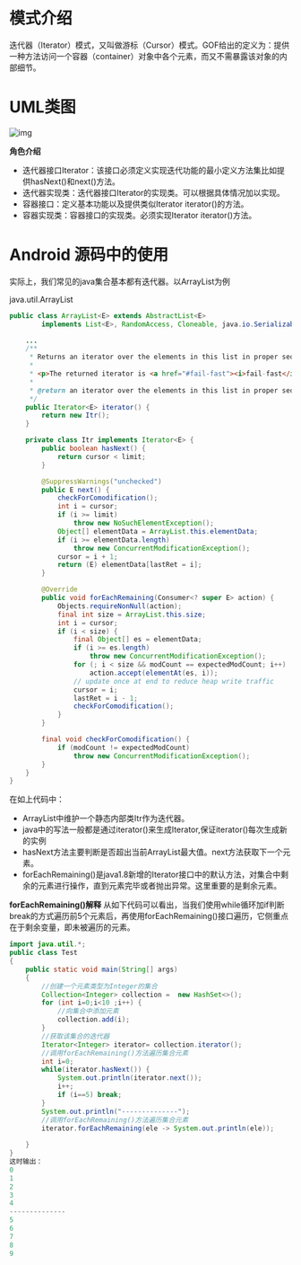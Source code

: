 # 模式介绍
迭代器（Iterator）模式，又叫做游标（Cursor）模式。GOF给出的定义为：提供一种方法访问一个容器（container）对象中各个元素，而又不需暴露该对象的内部细节。

# UML类图
![img](https://github.com/zhangzefan940227/AndroidDesignPatternsAanalysis_fork/blob/master/iterator/haoxiqiang/images/Iterator_UML_class_diagram.svg.png)

**角色介绍**
- 迭代器接口Iterator：该接口必须定义实现迭代功能的最小定义方法集比如提供hasNext()和next()方法。
- 迭代器实现类：迭代器接口Iterator的实现类。可以根据具体情况加以实现。
- 容器接口：定义基本功能以及提供类似Iterator iterator()的方法。
- 容器实现类：容器接口的实现类。必须实现Iterator iterator()方法。

# Android 源码中的使用
实际上，我们常见的java集合基本都有迭代器。以ArrayList为例

java.util.ArrayList
```java
public class ArrayList<E> extends AbstractList<E>
        implements List<E>, RandomAccess, Cloneable, java.io.Serializable {

    ...
    /**
     * Returns an iterator over the elements in this list in proper sequence.
     *
     * <p>The returned iterator is <a href="#fail-fast"><i>fail-fast</i></a>.
     *
     * @return an iterator over the elements in this list in proper sequence
     */
    public Iterator<E> iterator() {
        return new Itr();
    }

    private class Itr implements Iterator<E> {
        public boolean hasNext() {
            return cursor < limit;
        }

        @SuppressWarnings("unchecked")
        public E next() {
            checkForComodification();
            int i = cursor;
            if (i >= limit)
                throw new NoSuchElementException();
            Object[] elementData = ArrayList.this.elementData;
            if (i >= elementData.length)
                throw new ConcurrentModificationException();
            cursor = i + 1;
            return (E) elementData[lastRet = i];
        }

        @Override
        public void forEachRemaining(Consumer<? super E> action) {
            Objects.requireNonNull(action);
            final int size = ArrayList.this.size;
            int i = cursor;
            if (i < size) {
                final Object[] es = elementData;
                if (i >= es.length)
                    throw new ConcurrentModificationException();
                for (; i < size && modCount == expectedModCount; i++)
                    action.accept(elementAt(es, i));
                // update once at end to reduce heap write traffic
                cursor = i;
                lastRet = i - 1;
                checkForComodification();
            }
        }

        final void checkForComodification() {
            if (modCount != expectedModCount)
                throw new ConcurrentModificationException();
        }
    }
}
```

在如上代码中：
- ArrayList中维护一个静态内部类Itr作为迭代器。
- java中的写法一般都是通过iterator()来生成Iterator,保证iterator()每次生成新的实例
- hasNext方法主要判断是否超出当前ArrayList最大值。next方法获取下一个元素。
- forEachRemaining()是java1.8新增的Iterator接口中的默认方法，对集合中剩余的元素进行操作，直到元素完毕或者抛出异常。这里重要的是剩余元素。
 
**forEachRemaining()解释**
 从如下代码可以看出，当我们使用while循环加if判断break的方式遍历前5个元素后，再使用forEachRemaining()接口遍历，它侧重点在于剩余变量，即未被遍历的元素。
```java
import java.util.*;
public class Test
{
	public static void main(String[] args)
	{
		//创建一个元素类型为Integer的集合
		Collection<Integer> collection =  new HashSet<>();
		for (int i=0;i<10 ;i++) {
			//向集合中添加元素
			collection.add(i);
		}
		//获取该集合的迭代器
		Iterator<Integer> iterator= collection.iterator();
		//调用forEachRemaining()方法遍历集合元素
		int i=0;
		while(iterator.hasNext()) {
			System.out.println(iterator.next());
			i++;
			if (i==5) break;
		}
		System.out.println("--------------");
		//调用forEachRemaining()方法遍历集合元素
		iterator.forEachRemaining(ele -> System.out.println(ele));
		
	}
}
这时输出：
0
1
2
3
4
--------------
5
6
7
8
9
```
